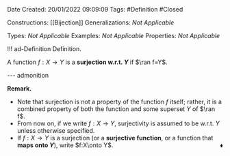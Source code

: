 <br />
<br />

Date Created: 20/01/2022 09:09:09
Tags: #Definition #Closed 

Constructions: [[Bijection]]
Generalizations: _Not Applicable_

Types: _Not Applicable_
Examples: _Not Applicable_ 
Properties: _Not Applicable_

!!! ad-Definition Definition.

A function $f:X\to Y$ is a **surjection w.r.t. $Y$** if $\ran f=Y$.

--- admonition

**Remark.**
* Note that surjection is not a property of the function $f$ itself; rather, it is a combined property of both the function and some superset $Y$ of $\ran f$.
* From now on, if we write $f:X\to Y$, surjectivity is assumed to be w.r.t. $Y$ unless otherwise specified.
* If $f:X\to Y$ is a surjection (or a **surjective function**, or a function that **maps onto $Y$**), write $f:X\onto Y$.<span style="float:right;">$\blacklozenge$</span>
